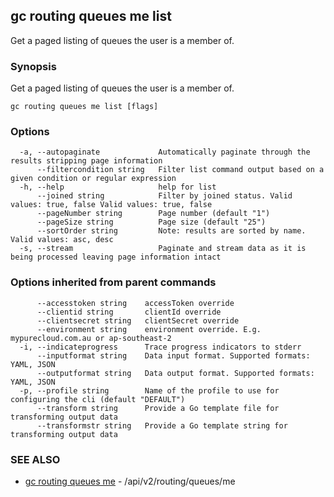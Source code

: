 ## gc routing queues me list

Get a paged listing of queues the user is a member of.

### Synopsis

Get a paged listing of queues the user is a member of.

```
gc routing queues me list [flags]
```

### Options

```
  -a, --autopaginate             Automatically paginate through the results stripping page information
      --filtercondition string   Filter list command output based on a given condition or regular expression
  -h, --help                     help for list
      --joined string            Filter by joined status. Valid values: true, false Valid values: true, false
      --pageNumber string        Page number (default "1")
      --pageSize string          Page size (default "25")
      --sortOrder string         Note: results are sorted by name. Valid values: asc, desc
  -s, --stream                   Paginate and stream data as it is being processed leaving page information intact
```

### Options inherited from parent commands

```
      --accesstoken string    accessToken override
      --clientid string       clientId override
      --clientsecret string   clientSecret override
      --environment string    environment override. E.g. mypurecloud.com.au or ap-southeast-2
  -i, --indicateprogress      Trace progress indicators to stderr
      --inputformat string    Data input format. Supported formats: YAML, JSON
      --outputformat string   Data output format. Supported formats: YAML, JSON
  -p, --profile string        Name of the profile to use for configuring the cli (default "DEFAULT")
      --transform string      Provide a Go template file for transforming output data
      --transformstr string   Provide a Go template string for transforming output data
```

### SEE ALSO

* [gc routing queues me](gc_routing_queues_me.html)	 - /api/v2/routing/queues/me


